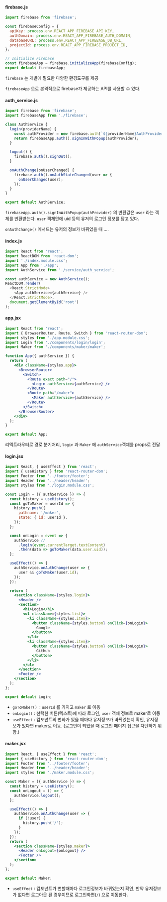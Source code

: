 #### firebase.js

```js
import firebase from 'firebase';

const firebaseConfig = {
  apiKey: process.env.REACT_APP_FIREBASE_API_KEY,
  authDomain: process.env.REACT_APP_FIREBASE_AUTH_DOMAIN,
  databaseURL: process.env.REACT_APP_FIREBASE_DB_URL,
  projectId: process.env.REACT_APP_FIREBASE_PROJECT_ID,
};

// Initialize Firebase
const firebaseApp = firebase.initializeApp(firebaseConfig);
export default firebaseApp;
```

`firebase` 는 개발에 필요한 다양한 환경도구를 제공

`firebaseApp` 으로 본격적으로 firebase가 제공하는 API를 사용할 수 있다.



#### auth_service.js

```js
import firebase from 'firebase';
import firebaseApp from './firebase';

class AuthService {
  login(providerName) {
    const authProvider = new firebase.auth[`${providerName}AuthProvider`]();
    return firebaseApp.auth().signInWithPopup(authProvider);
  }

  logout() {
    firebase.auth().signOut();
  }

  onAuthChange(onUserChanged) {
    firebase.auth().onAuthStateChanged(user => {
      onUserChanged(user);
    });
  }
}

export default AuthService;

```

`firebaseApp.auth().signInWithPopup(authProvider)` 의 반환값은 `user` 라는 객체를 반환받는다. `user` 객체안에 uid 등의 유저의 로그인 정보를 담고 있다.

`onAuthChange()` 메서드는 유저의 정보가 바뀌었을 때 .... 



#### index.js

```js
import React from 'react';
import ReactDOM from 'react-dom';
import './index.module.css';
import App from './app';
import AuthService from './service/auth_service';

const authService = new AuthService();
ReactDOM.render(
  <React.StrictMode>
    <App authService={authService} />
  </React.StrictMode>,
  document.getElementById('root')
);

```



#### app.jsx

```jsx
import React from 'react';
import { BrowserRouter, Route, Switch } from 'react-router-dom';
import styles from './app.module.css';
import Login from './components/login/login';
import Maker from './components/maker/maker';

function App({ authService }) {
  return (
    <div className={styles.app}>
      <BrowserRouter>
        <Switch>
          <Route exact path="/">
            <Login authService={authService} />
          </Route>
          <Route path="/maker">
            <Maker authService={authService} />
          </Route>
        </Switch>
      </BrowserRouter>
    </div>
  );
}

export default App;

```

리엑트라우터로 경로 분기처리, `login` 과 `Maker`  에 `authService`객체를 props로 전달



#### login.jsx

```jsx
import React, { useEffect } from 'react';
import { useHistory } from 'react-router-dom';
import Footer from '../footer/footer';
import Header from '../header/header';
import styles from './login.module.css';

const Login = ({ authService }) => {
  const history = useHistory();
  const goToMaker = userId => {
    history.push({
      pathname: '/maker',
      state: { id: userId },
    });
  };

  const onLogin = event => {
    authService //
      .login(event.currentTarget.textContent)
      .then(data => goToMaker(data.user.uid));
  };

  useEffect(() => {
    authService.onAuthChange(user => {
      user && goToMaker(user.id);
    });
  });

  return (
    <section className={styles.login}>
      <Header />
      <section>
        <h1>Login</h1>
        <ul className={styles.list}>
          <li className={styles.item}>
            <button className={styles.button} onClick={onLogin}>
              Google
            </button>
          </li>
          <li className={styles.item}>
            <button className={styles.button} onClick={onLogin}>
              Github
            </button>
          </li>
        </ul>
      </section>
      <Footer />
    </section>
  );
};

export default Login;

```

- `goToMaker() `: `userId` 를 가지고 `maker` 로 이동
- `onLogin()` : 선택한 버튼(텍스트)에 따라 로그인, `user` 객체 정보로 maker로 이동
- `useEffect` : 컴포넌트의 변화가 있을 때마다 유저정보가 바뀌었는지 확인, 유저정보가 있다면 maker로 이동. (로그인이 되었을 때 로그인 페이지 접근을 차단하기 위함.)



#### maker.jsx

```jsx
import React, { useEffect } from 'react';
import { useHistory } from 'react-router-dom';
import Footer from '../footer/footer';
import Header from '../header/header';
import styles from './maker.module.css';

const Maker = ({ authService }) => {
  const history = useHistory();
  const onLogout = () => {
    authService.logout();
  };

  useEffect(() => {
    authService.onAuthChange(user => {
      if (!user) {
        history.push('/');
      }
    });
  });
  return (
    <section className={styles.maker}>
      <Header onLogout={onLogout} />
      <Footer />
    </section>
  );
};

export default Maker;

```

- `useEffect` : 컴포넌트가 변할때마다 로그인정보가 바뀌었는지 확인, 만약 유저정보가 없다면 로그아웃 된 경우이므로 로그인화면(`/`) 으로 이동한다.